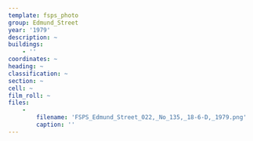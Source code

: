 ```yaml
---
template: fsps_photo
group: Edmund_Street
year: '1979'
description: ~
buildings:
    - ''
coordinates: ~
heading: ~
classification: ~
section: ~
cell: ~
film_roll: ~
files:
    -
        filename: 'FSPS_Edmund_Street_022,_No_135,_18-6-D,_1979.png'
        caption: ''
---
```

